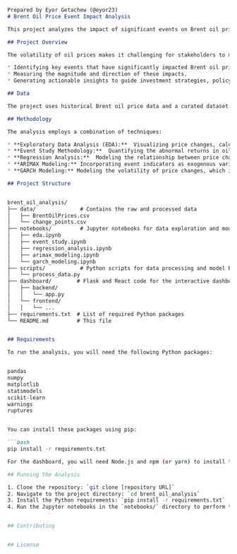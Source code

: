 ```markdown

Prepared by Eyor Getachew (@eyor23)
# Brent Oil Price Event Impact Analysis

This project analyzes the impact of significant events on Brent oil price changes over the past decade. It uses time series analysis, econometric modeling, and statistical techniques to identify key events, quantify their effects on price fluctuations, and provide data-driven insights for investors, policymakers, and energy companies.

## Project Overview

The volatility of oil prices makes it challenging for stakeholders to make informed decisions. This project aims to provide clarity by:

* Identifying key events that have significantly impacted Brent oil prices.
* Measuring the magnitude and direction of these impacts.
* Generating actionable insights to guide investment strategies, policy development, and operational planning.

## Data

The project uses historical Brent oil price data and a curated dataset of significant events (geopolitical events, economic events, OPEC decisions, supply disruptions, etc.) over the past decade.

## Methodology

The analysis employs a combination of techniques:

* **Exploratory Data Analysis (EDA):**  Visualizing price changes, calculating descriptive statistics, and examining autocorrelation and volatility.
* **Event Study Methodology:**  Quantifying the abnormal returns in oil prices around specific event dates.
* **Regression Analysis:**  Modeling the relationship between price changes and event indicators.
* **ARIMAX Modeling:** Incorporating event indicators as exogenous variables in ARIMA models to account for both autocorrelation and event impacts.
* **GARCH Modeling:** Modeling the volatility of price changes, which is crucial for oil price analysis.

## Project Structure


brent_oil_analysis/
├── data/              # Contains the raw and processed data
│   ├── BrentOilPrices.csv
│   └── change_points.csv
├── notebooks/         # Jupyter notebooks for data exploration and modeling
│   ├── eda.ipynb
│   ├── event_study.ipynb
│   ├── regression_analysis.ipynb
│   ├── arimax_modeling.ipynb
│   └── garch_modeling.ipynb
├── scripts/           # Python scripts for data processing and model building (if any)
│   └── process_data.py
├── dashboard/        # Flask and React code for the interactive dashboard
│   ├── backend/
│   │   └── app.py
│   └── frontend/
│   │   └── ...
├── requirements.txt  # List of required Python packages
└── README.md         # This file


## Requirements

To run the analysis, you will need the following Python packages:


pandas
numpy
matplotlib
statsmodels
scikit-learn
warnings
ruptures


You can install these packages using pip:

```bash
pip install -r requirements.txt

For the dashboard, you will need Node.js and npm (or yarn) to install the React dependencies.

## Running the Analysis

1. Clone the repository: `git clone [repository URL]`
2. Navigate to the project directory: `cd brent_oil_analysis`
3. Install the Python requirements: `pip install -r requirements.txt`
4. Run the Jupyter notebooks in the `notebooks/` directory to perform the analysis.


## Contributing


## License


```
